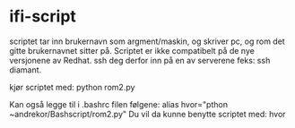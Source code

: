 ifi-script
==========

scriptet tar inn brukernavn som argment/maskin, og skriver pc, og rom det gitte brukernavnet sitter på. 
Scriptet er ikke compatibelt på de nye versjonene av Redhat. ssh deg derfor inn på en av serverene feks: ssh diamant.


kjør scriptet med:
python rom2.py <brukernavn>


Kan også legge til i .bashrc filen følgene: alias hvor="pthon ~andrekor/Bashscript/rom2.py"
Du vil da kunne benytte scriptet med: hvor <brukernavn>

